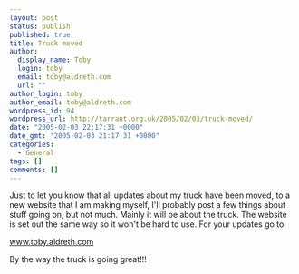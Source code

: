 ```yaml
---
layout: post
status: publish
published: true
title: Truck moved
author:
  display_name: Toby
  login: toby
  email: toby@aldreth.com
  url: ""
author_login: toby
author_email: toby@aldreth.com
wordpress_id: 94
wordpress_url: http://tarrant.org.uk/2005/02/03/truck-moved/
date: "2005-02-03 22:17:31 +0000"
date_gmt: "2005-02-03 21:17:31 +0000"
categories:
  - General
tags: []
comments: []
---
```


<p>Just to let you know that all updates about my truck have been moved, to a new website that I am making myself, I'll probably post a few things about stuff going on, but not much. Mainly it will be about the truck. The website is set out the same way so it won't be hard to use. For your updates go to</p>
<p><a href="https://www.toby.aldreth.com">www.toby.aldreth.com</a></p>
<p>By the way the truck is going great!!!</p>

